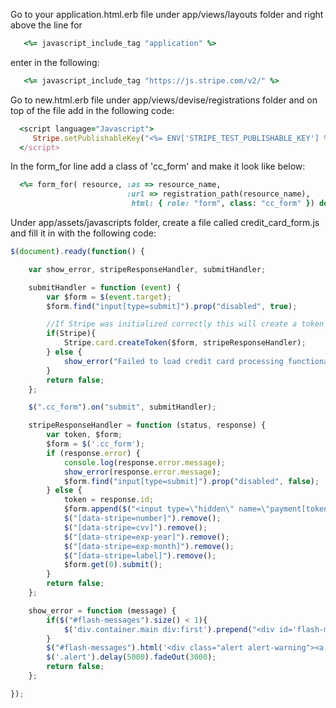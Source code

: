 Go to your application.html.erb file under app/views/layouts folder and right above the line for 
```ruby
   <%= javascript_include_tag "application" %> 
```
enter in the following:
```ruby
   <%= javascript_include_tag "https://js.stripe.com/v2/" %>
```
Go to new.html.erb file under app/views/devise/registrations folder and on top of the file add in the following code:
```ruby
  <script language="Javascript">   
     Stripe.setPublishableKey("<%= ENV['STRIPE_TEST_PUBLISHABLE_KEY'] %>"); 
  </script>
```
In the form_for line add a class of 'cc_form' and make it look like below:
```ruby
  <%= form_for( resource, :as => resource_name, 
                          :url => registration_path(resource_name),
                           html: { role: "form", class: "cc_form" }) do |f| %>
```
Under app/assets/javascripts folder, create a file called credit_card_form.js and fill it in with the following code:
```javascript
$(document).ready(function() {

    var show_error, stripeResponseHandler, submitHandler;

    submitHandler = function (event) {
        var $form = $(event.target);
        $form.find("input[type=submit]").prop("disabled", true);

        //If Stripe was initialized correctly this will create a token using the credit card info
        if(Stripe){
            Stripe.card.createToken($form, stripeResponseHandler);
        } else {
            show_error("Failed to load credit card processing functionality. Please reload this page in your browser.")
        }
        return false;
    };

    $(".cc_form").on("submit", submitHandler);

    stripeResponseHandler = function (status, response) {
        var token, $form;
        $form = $('.cc_form');
        if (response.error) {
            console.log(response.error.message);
            show_error(response.error.message);
            $form.find("input[type=submit]").prop("disabled", false);
        } else {
            token = response.id;
            $form.append($("<input type=\"hidden\" name=\"payment[token]\" />").val(token));
            $("[data-stripe=number]").remove();
            $("[data-stripe=cvv]").remove();
            $("[data-stripe=exp-year]").remove();
            $("[data-stripe=exp-month]").remove();
            $("[data-stripe=label]").remove();
            $form.get(0).submit();
        }
        return false;
    };

    show_error = function (message) {
        if($("#flash-messages").size() < 1){
            $('div.container.main div:first').prepend("<div id='flash-messages'></div>")
        }
        $("#flash-messages").html('<div class="alert alert-warning"><a class="close" data-dismiss="alert">×</a><div id="flash_alert">' + message + '</div></div>');
        $('.alert').delay(5000).fadeOut(3000);
        return false;
    };

});
```